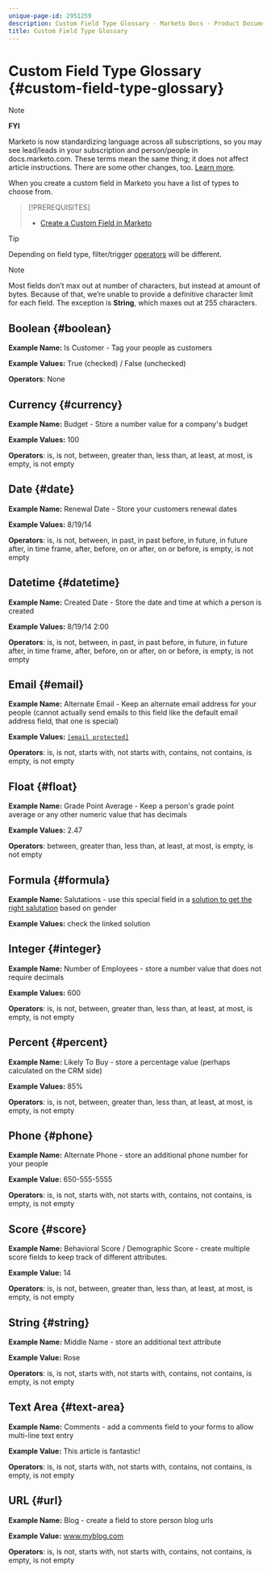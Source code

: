 ```yaml
---
unique-page-id: 2951259
description: Custom Field Type Glossary - Marketo Docs - Product Documentation
title: Custom Field Type Glossary
---
```


# Custom Field Type Glossary {#custom-field-type-glossary}

>[!NOTE]
>
>**FYI**
>
>Marketo is now standardizing language across all subscriptions, so you may see lead/leads in your subscription and person/people in docs.marketo.com. These terms mean the same thing; it does not affect article instructions. There are some other changes, too. [Learn more](http://docs.marketo.com/display/DOCS/Updates+to+Marketo+Terminology).

When you create a custom field in Marketo you have a list of types to choose from.

>[!PREREQUISITES]
>
>* [Create a Custom Field in Marketo](create-a-custom-field-in-marketo.md)
>

>[!TIP]
>
>Depending on field type, filter/trigger [operators](https://docs.marketo.com/display/public/DOCS/Smart+List+Filter+Operators+Glossary) will be different.

>[!NOTE]
>
>Most fields don’t max out at number of characters, but instead at amount of bytes. Because of that, we’re unable to provide a definitive character limit for each field. The exception is **String**, which maxes out at 255 characters.

## Boolean {#boolean}

**Example Name:** Is Customer - Tag your people as customers

**Example Values:** True (checked) / False (unchecked)

**Operators**: None

## Currency {#currency}

**Example Name:** Budget - Store a number value for a company's budget

**Example Values:** 100

**Operators**: is, is not, between, greater than, less than, at least, at most, is empty, is not empty

## Date {#date}

**Example Name:** Renewal Date - Store your customers renewal dates

**Example Values:** 8/19/14

**Operators**: is, is not, between, in past, in past before, in future, in future after, in time frame, after, before, on or after, on or before, is empty, is not empty

## Datetime {#datetime}

**Example Name:** Created Date - Store the date and time at which a person is created

**Example Values:** 8/19/14 2:00

**Operators**: is, is not, between, in past, in past before, in future, in future after, in time frame, after, before, on or after, on or before, is empty, is not empty

## Email {#email}

**Example Name:** Alternate Email - Keep an alternate email address for your people (cannot actually send emails to this field like the default email address field, that one is special)

**Example Values:** [`[email protected]`](http://docs.marketo.com/cdn-cgi/l/email-protection#335d525e5673505c5e43525d4a1d505c5e)

**Operators**: is, is not, starts with, not starts with, contains, not contains, is empty, is not empty

## Float {#float}

**Example Name:** Grade Point Average - Keep a person's grade point average or any other numeric value that has decimals

**Example Values:** 2.47

**Operators**: between, greater than, less than, at least, at most, is empty, is not empty

## Formula {#formula}

**Example Name:** Salutations - use this special field in a [solution to get the right salutation](create-and-use-a-concatenated-string-formula-field.md) based on gender

**Example Values:** check the linked solution

## Integer {#integer}

**Example Name:** Number of Employees - store a number value that does not require decimals

**Example Values:** 600

**Operators**: is, is not, between, greater than, less than, at least, at most, is empty, is not empty

## Percent {#percent}

**Example Name:** Likely To Buy - store a percentage value (perhaps calculated on the CRM side)

**Example Values:** 85%

**Operators**: is, is not, between, greater than, less than, at least, at most, is empty, is not empty

## Phone {#phone}

**Example Name:** Alternate Phone - store an additional phone number for your people

**Example Value:** 650-555-5555

**Operators**: is, is not, starts with, not starts with, contains, not contains, is empty, is not empty

## Score {#score}

**Example Name:** Behavioral Score / Demographic Score - create multiple score fields to keep track of different attributes.

**Example Value:** 14

**Operators**: is, is not, between, greater than, less than, at least, at most, is empty, is not empty

## String {#string}

**Example Name:** Middle Name - store an additional text attribute

**Example Value:** Rose

**Operators**: is, is not, starts with, not starts with, contains, not contains, is empty, is not empty

## Text Area {#text-area}

**Example Name:** Comments - add a comments field to your forms to allow multi-line text entry

**Example Value:** This article is fantastic!

**Operators**: is, is not, starts with, not starts with, contains, not contains, is empty, is not empty

## URL {#url}

**Example Name:** Blog - create a field to store person blog urls

**Example Value:** www.myblog.com

**Operators**: is, is not, starts with, not starts with, contains, not contains, is empty, is not empty
